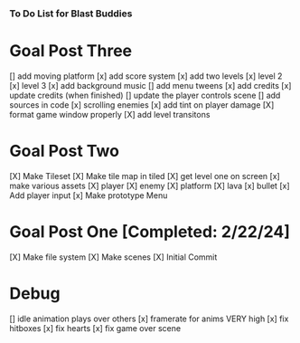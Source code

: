 ### To Do List for Blast Buddies

# Goal Post Three
[] add moving platform
[x] add score system
[x] add two levels
    [x] level 2
    [x] level 3
[x] add background music
[] add menu tweens
[x] add credits
    [x] update credits (when finished)
[] update the player controls scene
[] add sources in code
[x] scrolling enemies
[x] add tint on player damage
[X] format game window properly
[X] add level transitons


# Goal Post Two
[X] Make Tileset 
[X] Make tile map in tiled
[X] get level one on screen
[x] make various assets
    [X] player
    [X] enemy
    [X] platform
    [X] lava
    [x] bullet
[x] Add player input
[x] Make prototype Menu

# Goal Post One [Completed: 2/22/24]
[X] Make file system
[X] Make scenes
[X] Initial Commit

# Debug
 [] idle animation plays over others
 [x] framerate for anims VERY high
 [x] fix hitboxes
 [x] fix hearts
 [x] fix game over scene
